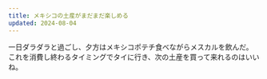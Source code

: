 ```yaml
---
title: メキシコの土産がまだまだ楽しめる
updated: 2024-08-04
---
```


一日ダラダラと過ごし、夕方はメキシコポテチ食べながらメスカルを飲んだ。
これを消費し終わるタイミングでタイに行き、次の土産を買って来れるのはいいね。

